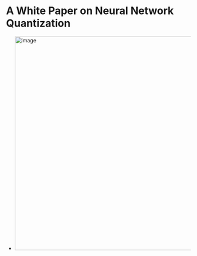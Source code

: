 # A White Paper on Neural Network Quantization
* <img width="1029" height="581" alt="image" src="https://github.com/user-attachments/assets/798d9e82-5d4d-42f5-b277-30d237fc91c8" />
